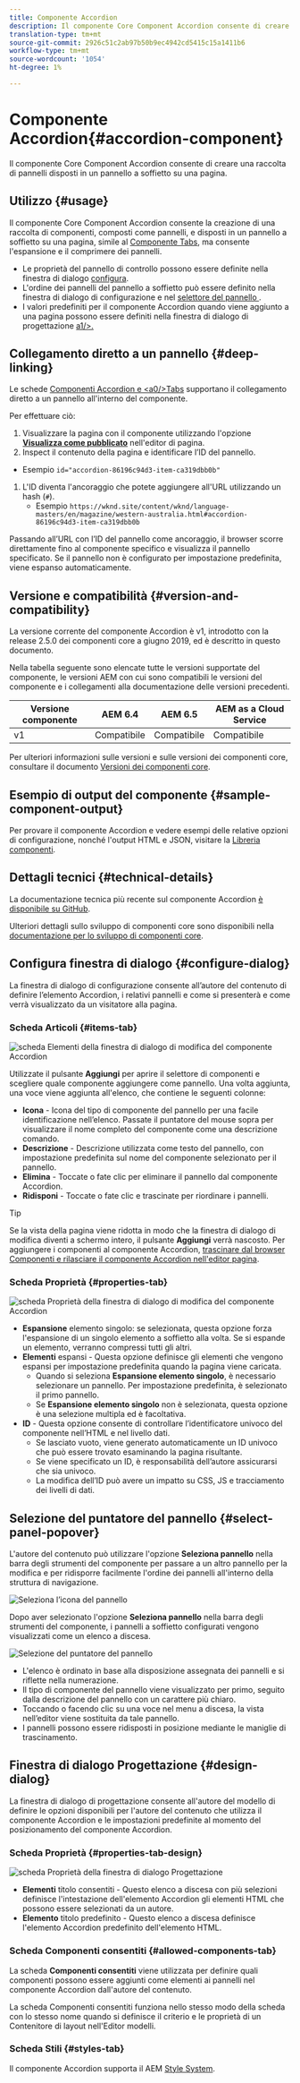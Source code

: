 ```yaml
---
title: Componente Accordion
description: Il componente Core Component Accordion consente di creare una raccolta di pannelli disposti in un pannello a soffietto su una pagina.
translation-type: tm+mt
source-git-commit: 2926c51c2ab97b50b9ec4942cd5415c15a1411b6
workflow-type: tm+mt
source-wordcount: '1054'
ht-degree: 1%

---
```



# Componente Accordion{#accordion-component}

Il componente Core Component Accordion consente di creare una raccolta di pannelli disposti in un pannello a soffietto su una pagina.

## Utilizzo {#usage}

Il componente Core Component Accordion consente la creazione di una raccolta di componenti, composti come pannelli, e disposti in un pannello a soffietto su una pagina, simile al [Componente Tabs](tabs.md), ma consente l&#39;espansione e il comprimere dei pannelli.

* Le proprietà del pannello di controllo possono essere definite nella finestra di dialogo [configura](#configure-dialog).
* L&#39;ordine dei pannelli del pannello a soffietto può essere definito nella finestra di dialogo di configurazione e nel [selettore del pannello ](#select-panel-popover).
* I valori predefiniti per il componente Accordion quando viene aggiunto a una pagina possono essere definiti nella finestra di dialogo di progettazione [a1/>.](#design-dialog)

## Collegamento diretto a un pannello {#deep-linking}

Le schede [Componenti Accordion e &lt;a0/>Tabs](tabs.md) supportano il collegamento diretto a un pannello all&#39;interno del componente.

Per effettuare ciò:

1. Visualizzare la pagina con il componente utilizzando l&#39;opzione **[Visualizza come pubblicato](https://docs.adobe.com/content/help/en/experience-manager-cloud-service/sites/authoring/fundamentals/editing-content.html#view-as-published)** nell&#39;editor di pagina.
1.  Inspect il contenuto della pagina e identificare l’ID del pannello.
   * Esempio `id="accordion-86196c94d3-item-ca319dbb0b"`
1. L&#39;ID diventa l&#39;ancoraggio che potete aggiungere all&#39;URL utilizzando un hash (`#`).
   * Esempio `https://wknd.site/content/wknd/language-masters/en/magazine/western-australia.html#accordion-86196c94d3-item-ca319dbb0b`

Passando all’URL con l’ID del pannello come ancoraggio, il browser scorre direttamente fino al componente specifico e visualizza il pannello specificato. Se il pannello non è configurato per impostazione predefinita, viene espanso automaticamente.

## Versione e compatibilità {#version-and-compatibility}

La versione corrente del componente Accordion è v1, introdotto con la release 2.5.0 dei componenti core a giugno 2019, ed è descritto in questo documento.

Nella tabella seguente sono elencate tutte le versioni supportate del componente, le versioni AEM con cui sono compatibili le versioni del componente e i collegamenti alla documentazione delle versioni precedenti.

| Versione componente | AEM 6.4   | AEM 6.5 | AEM as a Cloud Service |
|--- |--- |---|---|
| v1 | Compatibile | Compatibile | Compatibile |

Per ulteriori informazioni sulle versioni e sulle versioni dei componenti core, consultare il documento [Versioni dei componenti core](/help/versions.md).

## Esempio di output del componente {#sample-component-output}

Per provare il componente Accordion e vedere esempi delle relative opzioni di configurazione, nonché l&#39;output HTML e JSON, visitare la [Libreria componenti](https://adobe.com/go/aem_cmp_library_accordion).

## Dettagli tecnici {#technical-details}

La documentazione tecnica più recente sul componente Accordion [è disponibile su GitHub](https://adobe.com/go/aem_cmp_tech_accordion_v1).

Ulteriori dettagli sullo sviluppo di componenti core sono disponibili nella [documentazione per lo sviluppo di componenti core](/help/developing/overview.md).

## Configura finestra di dialogo {#configure-dialog}

La finestra di dialogo di configurazione consente all’autore del contenuto di definire l’elemento Accordion, i relativi pannelli e come si presenterà e come verrà visualizzato da un visitatore alla pagina.

### Scheda Articoli {#items-tab}

![scheda Elementi della finestra di dialogo di modifica del componente Accordion](/help/assets/accordion-edit-items.png)

Utilizzate il pulsante **Aggiungi** per aprire il selettore di componenti e scegliere quale componente aggiungere come pannello. Una volta aggiunta, una voce viene aggiunta all&#39;elenco, che contiene le seguenti colonne:

* **Icona**  - Icona del tipo di componente del pannello per una facile identificazione nell’elenco. Passate il puntatore del mouse sopra per visualizzare il nome completo del componente come una descrizione comando.
* **Descrizione**  - Descrizione utilizzata come testo del pannello, con impostazione predefinita sul nome del componente selezionato per il pannello.
* **Elimina**  - Toccate o fate clic per eliminare il pannello dal componente Accordion.
* **Ridisponi**  - Toccate o fate clic e trascinate per riordinare i pannelli.

>[!TIP]
>
>Se la vista della pagina viene ridotta in modo che la finestra di dialogo di modifica diventi a schermo intero, il pulsante **Aggiungi** verrà nascosto. Per aggiungere i componenti al componente Accordion, [trascinare dal browser Componenti e rilasciare il componente Accordion nell&#39;editor pagina](https://helpx.adobe.com/experience-manager/6-5/sites/authoring/using/editing-content.html#InsertingaComponent).

### Scheda Proprietà {#properties-tab}

![scheda Proprietà della finestra di dialogo di modifica del componente Accordion](/help/assets/accordion-edit-properties.png)

* **Espansione**  elemento singolo: se selezionata, questa opzione forza l&#39;espansione di un singolo elemento a soffietto alla volta. Se si espande un elemento, verranno compressi tutti gli altri.
* **Elementi**  espansi - Questa opzione definisce gli elementi che vengono espansi per impostazione predefinita quando la pagina viene caricata.
   * Quando si seleziona **Espansione elemento singolo**, è necessario selezionare un pannello. Per impostazione predefinita, è selezionato il primo pannello.
   * Se **Espansione elemento singolo** non è selezionata, questa opzione è una selezione multipla ed è facoltativa.
* **ID**  - Questa opzione consente di controllare l’identificatore univoco del componente nell’HTML e nel livello [ ](/help/developing/data-layer/overview.md)dati.
   * Se lasciato vuoto, viene generato automaticamente un ID univoco che può essere trovato esaminando la pagina risultante.
   * Se viene specificato un ID, è responsabilità dell’autore assicurarsi che sia univoco.
   * La modifica dell’ID può avere un impatto su CSS, JS e tracciamento dei livelli di dati.

## Selezione del puntatore del pannello {#select-panel-popover}

L&#39;autore del contenuto può utilizzare l&#39;opzione **Seleziona pannello** nella barra degli strumenti del componente per passare a un altro pannello per la modifica e per ridisporre facilmente l&#39;ordine dei pannelli all&#39;interno della struttura di navigazione.

![Seleziona l’icona del pannello](/help/assets/select-panel-icon.png)

Dopo aver selezionato l&#39;opzione **Seleziona pannello** nella barra degli strumenti del componente, i pannelli a soffietto configurati vengono visualizzati come un elenco a discesa.

![Selezione del puntatore del pannello](/help/assets/select-panel-popover.png)

* L&#39;elenco è ordinato in base alla disposizione assegnata dei pannelli e si riflette nella numerazione.
* Il tipo di componente del pannello viene visualizzato per primo, seguito dalla descrizione del pannello con un carattere più chiaro.
* Toccando o facendo clic su una voce nel menu a discesa, la vista nell’editor viene sostituita da tale pannello.
* I pannelli possono essere ridisposti in posizione mediante le maniglie di trascinamento.

## Finestra di dialogo Progettazione {#design-dialog}

La finestra di dialogo di progettazione consente all&#39;autore del modello di definire le opzioni disponibili per l&#39;autore del contenuto che utilizza il componente Accordion e le impostazioni predefinite al momento del posizionamento del componente Accordion.

### Scheda Proprietà {#properties-tab-design}

![scheda Proprietà della finestra di dialogo Progettazione](/help/assets/accordion-design-properties.png)

* **Elementi**  titolo consentiti - Questo elenco a discesa con più selezioni definisce l&#39;intestazione dell&#39;elemento Accordion gli elementi HTML che possono essere selezionati da un autore.
* **Elemento**  titolo predefinito - Questo elenco a discesa definisce l&#39;elemento Accordion predefinito dell&#39;elemento HTML.

### Scheda Componenti consentiti {#allowed-components-tab}

La scheda **Componenti consentiti** viene utilizzata per definire quali componenti possono essere aggiunti come elementi ai pannelli nel componente Accordion dall&#39;autore del contenuto.

La scheda Componenti consentiti funziona nello stesso modo della scheda con lo stesso nome quando si definisce il criterio e le proprietà di un Contenitore di layout nell&#39;Editor modelli.[](https://docs.adobe.com/content/help/en/experience-manager-cloud-service/sites/authoring/features/templates.html#editing-a-template-layout-template-author)

### Scheda Stili {#styles-tab}

Il componente Accordion supporta il AEM [Style System](/help/get-started/authoring.md#component-styling).
